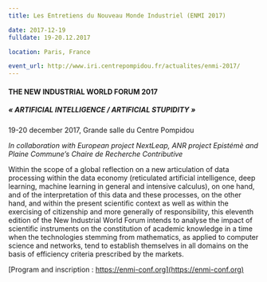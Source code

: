 ```yaml
---
title: Les Entretiens du Nouveau Monde Industriel (ENMI 2017)

date: 2017-12-19
fulldate: 19-20.12.2017

location: Paris, France

event_url: http://www.iri.centrepompidou.fr/actualites/enmi-2017/
---
```


#### THE NEW INDUSTRIAL WORLD FORUM 2017



##### « ARTIFICIAL INTELLIGENCE / ARTIFICIAL STUPIDITY »

19-20 december 2017, Grande salle du Centre Pompidou

*In collaboration with European project NextLeap, ANR project Epistémè and Plaine Commune’s Chaire de Recherche Contributive*


Within the scope of a global reflection on a new articulation of data processing within the data economy (reticulated artificial intelligence, deep learning, machine learning in general and intensive calculus), on one hand, and of the interpretation of this data and these processes, on the other hand, and within the present scientific context as well as within the exercising of citizenship and more generally of responsibility, this eleventh edition of the New Industrial World Forum intends to analyse the impact of scientific instruments on the constitution of academic knowledge in a time when the technologies stemming from mathematics, as applied to computer science and networks, tend to establish themselves in all domains on the basis of efficiency criteria prescribed by the markets.

[Program and inscription : https://enmi-conf.org](https://enmi-conf.org)
